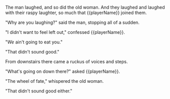 The man laughed, and so did the old woman. And they laughed and laughed with their raspy laughter, so much that {{playerName}} joined them.

"Why are you laughing?" said the man, stopping all of a sudden.

"I didn't want to feel left out," confessed {{playerName}}.

"_We_ ain't going to eat you."

"That didn't sound good."

From downstairs there came a ruckus of voices and steps.

"What's going on down there?" asked {{playerName}}.

"The wheel of fate," whispered the old woman.

"That didn't sound good either."
